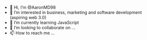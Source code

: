 - 👋 Hi, I’m @AaronMD98
- 👀 I’m interested in business, marketing and software development (aspiring web 3.0)
- 🌱 I’m currently learning JavaScript
- 💞️ I’m looking to collaborate on ...
- 📫 How to reach me ...

<!---
AaronMD98/AaronMD98 is a ✨ special ✨ repository because its `README.md` (this file) appears on your GitHub profile.
You can click the Preview link to take a look at your changes.
--->
